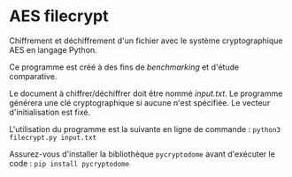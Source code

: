 # AES filecrypt

Chiffrement et déchiffrement d'un fichier avec le système cryptographique AES en langage Python.

Ce programme est créé à des fins de *benchmarking* et d'étude comparative.

Le document à chiffrer/déchiffrer doit être nommé *input.txt*.
Le programme générera une clé cryptographique si aucune n'est spécifiée.
Le vecteur d'initialisation est fixé.

L'utilisation du programme est la suivante en ligne de commande : ```python3 filecrypt.py input.txt```

Assurez-vous d'installer la bibliothèque ```pycryptodome``` avant d'exécuter le code : ```pip install pycryptodome```

